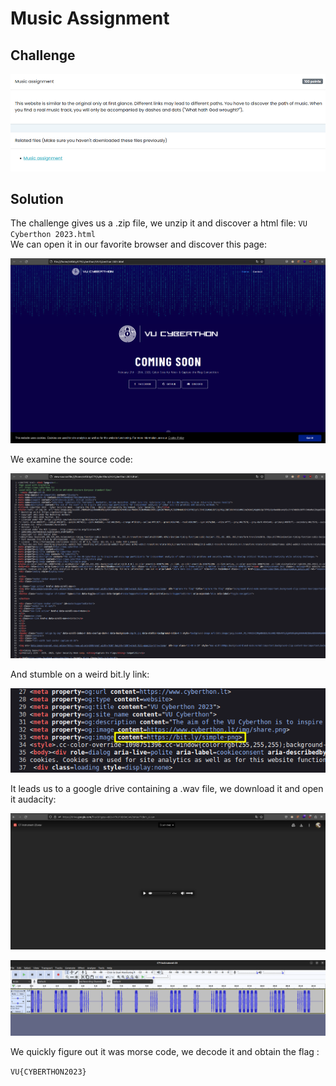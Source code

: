 # Music Assignment

## Challenge

![alt text](images/music-asignment.png?raw=true)

## Solution

The challenge gives us a .zip file, we unzip it and discover a html file: `VU Cyberthon 2023.html` <br>
We can open it in our favorite browser and discover this page:

![alt text](images/music-asignment2.png?raw=true)

We examine the source code:

![alt text](images/music-asignment3.png?raw=true)

And stumble on a weird bit.ly link:

![alt text](images/music-asignment4.png?raw=true)

It leads us to a google drive containing a .wav file, we download it and open it audacity:

![alt text](images/music-asignment5.png?raw=true)

![alt text](images/music-asignment6.png?raw=true)

We quickly figure out it was morse code, we decode it and obtain the flag :

`VU{CYBERTHON2023}`
